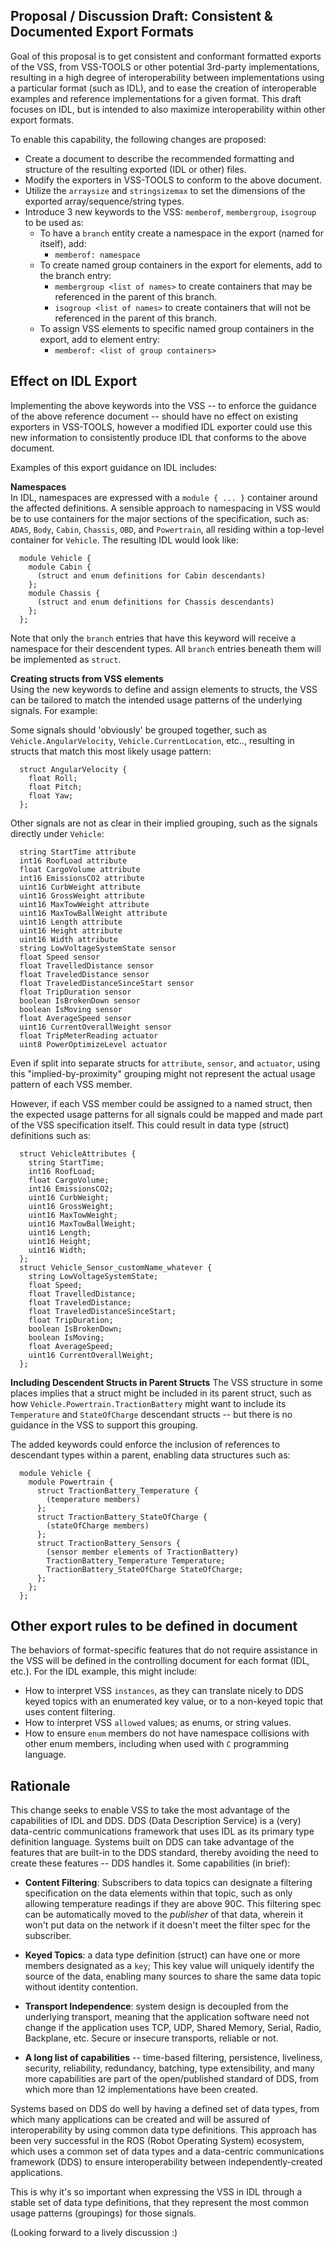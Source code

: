 ## Proposal / Discussion Draft: Consistent & Documented Export Formats

Goal of this proposal is to get consistent and conformant formatted exports of the VSS,
from VSS-TOOLS or other potential 3rd-party implementations, resulting in a high degree of
interoperability between implementations using a particular format (such as IDL), and to
ease the creation of interoperable examples and reference implementations for a given format.
This draft focuses on IDL, but is intended to also maximize interoperability within other export formats.

To enable this capability, the following changes are proposed:

- Create a document to describe the recommended formatting and structure of the resulting exported (IDL or other) files.
- Modify the exporters in VSS-TOOLS to conform to the above document.
- Utilize the `arraysize` and `stringsizemax` to set the dimensions of the exported array/sequence/string types.
- Introduce 3 new keywords to the VSS: `memberof`, `membergroup`, `isogroup` to be used as:
    - To have a `branch` entity create a namespace in the export (named for itself), add:
        - `memberof: namespace`
    - To create named group containers in the export for elements, add to the branch entry:
        - `membergroup <list of names>` to create containers that may be referenced in the parent of this branch.
        - `isogroup <list of names>` to create containers that will not be referenced in the parent of this branch.
    - To assign VSS elements to specific named group containers in the export, add to element entry:
        - `memberof: <list of group containers>`

## Effect on IDL Export
Implementing the above keywords into the VSS -- to enforce the guidance of the above reference document -- 
should have no effect on existing exporters in VSS-TOOLS, however a modified IDL exporter could use this new
information to consistently produce IDL that conforms to the above document.

Examples of this export guidance on IDL includes:  

**Namespaces**  
In IDL, namespaces are expressed with a `module { ... }` container around the affected definitions.
A sensible approach to namespacing in VSS would be to use containers for the major sections of
the specification, such as: `ADAS`, `Body`, `Cabin`, `Chassis`, `OBD`, and `Powertrain`, all residing
within a top-level container for `Vehicle`.   The resulting IDL would look like:
```
  module Vehicle {
    module Cabin {
      (struct and enum definitions for Cabin descendants)
    };
    module Chassis {
      (struct and enum definitions for Chassis descendants)
    };
  };
```
Note that only the `branch` entries that have this keyword will receive a namespace for their descendent types.
All `branch` entries beneath them will be implemented as `struct`.

**Creating structs from VSS elements**  
Using the new keywords to define and assign elements to structs, the VSS can be tailored to match the intended usage
patterns of the underlying signals.  For example:

Some signals should 'obviously' be grouped together, such as `Vehicle.AngularVelocity`, `Vehicle.CurrentLocation`, etc..,
resulting in structs that match this most likely usage pattern:
```
  struct AngularVelocity {
    float Roll;
    float Pitch;
    float Yaw;
  };
```

Other signals are not as clear in their implied grouping, such as the signals directly under `Vehicle`:
```
  string StartTime attribute
  int16 RoofLoad attribute
  float CargoVolume attribute
  int16 EmissionsCO2 attribute
  uint16 CurbWeight attribute
  uint16 GrossWeight attribute
  uint16 MaxTowWeight attribute
  uint16 MaxTowBallWeight attribute
  uint16 Length attribute
  uint16 Height attribute
  uint16 Width attribute
  string LowVoltageSystemState sensor
  float Speed sensor
  float TravelledDistance sensor
  float TraveledDistance sensor
  float TraveledDistanceSinceStart sensor
  float TripDuration sensor
  boolean IsBrokenDown sensor
  boolean IsMoving sensor
  float AverageSpeed sensor
  uint16 CurrentOverallWeight sensor
  float TripMeterReading actuator
  uint8 PowerOptimizeLevel actuator
```
Even if split into separate structs for `attribute`, `sensor`, and `actuator`, using this "implied-by-proximity"
grouping might not represent the actual usage pattern of each VSS member.

However, if each VSS member could be assigned to a named struct, then the expected usage patterns for all signals
could be mapped and made part of the VSS specification itself.   This could result in data type (struct) definitions
such as:
```
  struct VehicleAttributes {
    string StartTime;
    int16 RoofLoad;
    float CargoVolume;
    int16 EmissionsCO2;
    uint16 CurbWeight;
    uint16 GrossWeight;
    uint16 MaxTowWeight;
    uint16 MaxTowBallWeight;
    uint16 Length;
    uint16 Height;
    uint16 Width;
  };
  struct Vehicle_Sensor_customName_whatever {
    string LowVoltageSystemState;
    float Speed;
    float TravelledDistance;
    float TraveledDistance;
    float TraveledDistanceSinceStart;
    float TripDuration;
    boolean IsBrokenDown;
    boolean IsMoving;
    float AverageSpeed;
    uint16 CurrentOverallWeight;
  };
```

**Including Descendent Structs in Parent Structs**
The VSS structure in some places implies that a struct might be included in its parent struct, 
such as how `Vehicle.Powertrain.TractionBattery` might want to include its `Temperature` and `StateOfCharge` 
descendant structs -- but there is no guidance in the VSS to support this grouping.

The added keywords could enforce the inclusion of references to descendant types within a parent,
enabling data structures such as:
```
  module Vehicle {
    module Powertrain {
      struct TractionBattery_Temperature {
        (temperature members)
      };
      struct TractionBattery_StateOfCharge {
        (stateOfCharge members)
      };
      struct TractionBattery_Sensors {
        (sensor member elements of TractionBattery)
        TractionBattery_Temperature Temperature;
        TractionBattery_StateOfCharge StateOfCharge;
      };
    };
  };
```

## Other export rules to be defined in document
The behaviors of format-specific features that do not require assistance in the VSS will be defined
in the controlling document for each format (IDL, etc.).  For the IDL example, this might include:

- How to interpret VSS `instances`, as they can translate nicely to DDS keyed topics with an enumerated key value, or to a non-keyed topic that uses content filtering.
- How to interpret VSS `allowed` values; as enums, or string values.
- How to ensure `enum` members do not have namespace collisions with other enum members, including when used with `C` programming language.


## Rationale
This change seeks to enable VSS to take the most advantage of the capabilities of IDL and DDS.
DDS (Data Description Service) is a (very) data-centric communications framework that uses IDL as its primary type definition language.
Systems built on DDS can take advantage of the features that are built-in to the DDS standard, thereby avoiding the need to create 
these features -- DDS handles it.  Some capabilities (in brief):

- **Content Filtering**: Subscribers to data topics can designate a filtering specification on the data elements within that topic, such as only allowing temperature readings if they are above 90C.  This filtering spec can be automatically moved to the *publisher* of that data, wherein it won't put data on the network if it doesn't meet the filter spec for the subscriber.

- **Keyed Topics**: a data type definition (struct) can have one or more members designated as a `key`; This key 
value will uniquely identify the source of the data, enabling many sources to share the same data topic 
without identity contention.

- **Transport Independence**: system design is decoupled from the underlying transport, meaning that the application software need not change if the application uses TCP, UDP, Shared Memory, Serial, Radio, Backplane, etc.   Secure or insecure transports, reliable or not.

- **A long list of capabilities** -- time-based filtering, persistence, liveliness, security, reliability, redundancy, batching, type extensibility, and many more capabilities are part of the open/published standard of DDS, from which more than 12 implementations have been created.

Systems based on DDS do well by having a defined set of data types, from which many applications can be created and will be
assured of interoperability by using common data type definitions.   This approach has been very successful in the ROS
(Robot Operating System) ecosystem, which uses a common set of data types and a data-centric communications framework (DDS)
to ensure interoperability between independently-created applications.

This is why it's so important when expressing the VSS in IDL through a stable set of data type definitions, that they represent
the most common usage patterns (groupings) for those signals.

(Looking forward to a lively discussion :) 